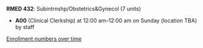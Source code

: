 **RMED 432**: Subintrnshp/Obstetrics&Gynecol (7 units)

- **A00** (Clinical Clerkship) at 12:00 am–12:00 am on Sunday (location TBA) by staff

[Enrollment numbers over time](./RMED432.tsv)

